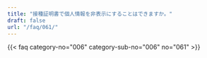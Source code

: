 ```yaml
---
title: "接種証明書で個人情報を非表示にすることはできますか。"
draft: false
url: "/faq/061/"
---
```


{{< faq category-no="006" category-sub-no="006" no="061" >}}
